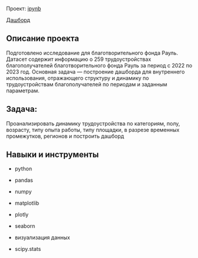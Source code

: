 Проект: [ipynb](https://github.com/shiana0909/Project-for-the-CF-Raoul/blob/main/%D0%B8%D1%81%D1%81%D0%BB%D0%B5%D0%B4%D0%BE%D0%B2%D0%B0%D0%BD%D0%B8%D0%B5%20%D0%B4%D0%BB%D1%8F%20%D0%91%D0%A4%20%D0%A0%D0%B0%D1%83%D0%BB%D1%8C.ipynb)

[Дашборд](https://datalens.yandex/h1hesebclq8s6)

## Описание проекта
Подготовлено исследование для благотворительного фонда Рауль. Датасет содержит информацию о 259 трудоустройствах благополучателей благотворительного фонда Рауль за период с 2022 по 2023 год. Основная задача  — построение дашборда для внутреннего использования, отражающего структуру и динамику по трудоустройствам благополучателей по периодам и заданным параметрам. 

## Задача:
Проанализировать динамику трудоустройства по категориям, полу, возрасту, типу опыта работы, типу площадки, в разрезе временных промежутков, регионов и построить дашборд

## Навыки и инструменты

- python
  
- pandas

- numpy

- matplotlib

- plotly

- seaborn

- визуализация данных

- scipy.stats
